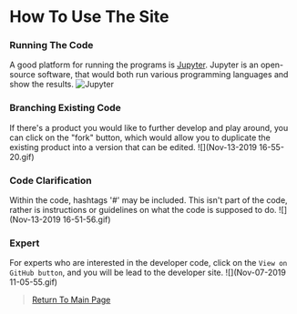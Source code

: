 # How To Use The Site
### Running The Code
A good platform for running the programs is <a href="https://jupyter.org/">Jupyter</a>. Jupyter is an open- source software, that would both run various programming languages and show the results.
<img src="https://s3-ap-south-1.amazonaws.com/av-blog-media/wp-content/uploads/2018/04/jupyter.png" alt="Jupyter">

### Branching Existing Code
If there's a product you would like to further develop and play around, you can click on the "fork" button, which would allow you to duplicate the existing product into a version that can be edited.
![](Nov-13-2019 16-55-20.gif)

### Code Clarification
Within the code, hashtags '#' may be included. This isn't part of the code, rather is instructions or guidelines on what the code is supposed to do.
![](Nov-13-2019 16-51-56.gif)

### Expert
For experts who are interested in the developer code, click on the `View on GitHub button`, and you will be lead to the developer site.
![](Nov-07-2019 11-05-55.gif)
>  <a href="https://theresiap.github.io/Personal-Project/">Return To Main Page</a>

